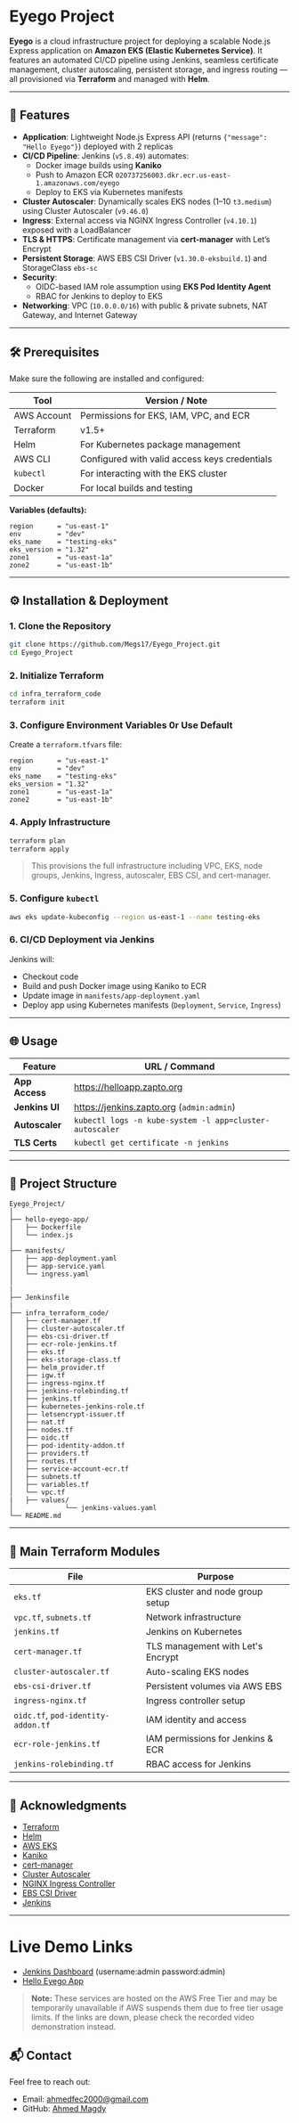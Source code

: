 # Eyego Project

**Eyego** is a cloud infrastructure project for deploying a scalable Node.js Express application on **Amazon EKS (Elastic Kubernetes Service)**. It features an automated CI/CD pipeline using Jenkins, seamless certificate management, cluster autoscaling, persistent storage, and ingress routing — all provisioned via **Terraform** and managed with **Helm**.

---

## 📌 Features

- **Application**: Lightweight Node.js Express API (returns `{"message": "Hello Eyego"}`) deployed with 2 replicas
- **CI/CD Pipeline**: Jenkins (`v5.8.49`) automates:
  - Docker image builds using **Kaniko**
  - Push to Amazon ECR `020737256003.dkr.ecr.us-east-1.amazonaws.com/eyego`
  - Deploy to EKS via Kubernetes manifests
- **Cluster Autoscaler**: Dynamically scales EKS nodes (1–10 `t3.medium`) using Cluster Autoscaler (`v9.46.0`)
- **Ingress**: External access via NGINX Ingress Controller (`v4.10.1`) exposed with a LoadBalancer
- **TLS & HTTPS**: Certificate management via **cert-manager** with Let’s Encrypt
- **Persistent Storage**: AWS EBS CSI Driver (`v1.30.0-eksbuild.1`) and StorageClass `ebs-sc`
- **Security**:
  - OIDC-based IAM role assumption using **EKS Pod Identity Agent**
  - RBAC for Jenkins to deploy to EKS
- **Networking**: VPC (`10.0.0.0/16`) with public & private subnets, NAT Gateway, and Internet Gateway

---

## 🛠 Prerequisites

Make sure the following are installed and configured:

| Tool             | Version / Note                                      |
|------------------|-----------------------------------------------------|
| AWS Account       | Permissions for EKS, IAM, VPC, and ECR             |
| Terraform         | v1.5+                                              |
| Helm              | For Kubernetes package management                  |
| AWS CLI           | Configured with valid access keys credentials      |
|`kubectl`          | For interacting with the EKS cluster               |
| Docker            | For local builds and testing                       |

**Variables (defaults):**
```hcl
region      = "us-east-1"
env         = "dev"
eks_name    = "testing-eks"
eks_version = "1.32"
zone1       = "us-east-1a"
zone2       = "us-east-1b"
```

---

## ⚙️ Installation & Deployment

### 1. Clone the Repository
```bash
git clone https://github.com/Megs17/Eyego_Project.git
cd Eyego_Project
```

### 2. Initialize Terraform
```bash
cd infra_terraform_code
terraform init
```

### 3. Configure Environment Variables 0r Use Default
Create a `terraform.tfvars` file:
```hcl
region      = "us-east-1"
env         = "dev"
eks_name    = "testing-eks"
eks_version = "1.32"
zone1       = "us-east-1a"
zone2       = "us-east-1b"
```

### 4. Apply Infrastructure
```bash
terraform plan
terraform apply
```

> This provisions the full infrastructure including VPC, EKS, node groups, Jenkins, Ingress, autoscaler, EBS CSI, and cert-manager.

### 5. Configure `kubectl`
```bash
aws eks update-kubeconfig --region us-east-1 --name testing-eks
```

### 6. CI/CD Deployment via Jenkins

Jenkins will:
- Checkout code
- Build and push Docker image using Kaniko to ECR
- Update image in `manifests/app-deployment.yaml`
- Deploy app using Kubernetes manifests (`Deployment`, `Service`, `Ingress`)


---

## 🌐 Usage

| Feature        | URL / Command                                 |
|----------------|-----------------------------------------------|
| **App Access** | https://helloapp.zapto.org                    |
| **Jenkins UI** | https://jenkins.zapto.org (`admin:admin`)     |
| **Autoscaler** | `kubectl logs -n kube-system -l app=cluster-autoscaler` |
| **TLS Certs**  | `kubectl get certificate -n jenkins`          |

---

## 📁 Project Structure

```
Eyego_Project/
│
├── hello-eyego-app/
│   ├── Dockerfile
│   └── index.js
│
├── manifests/
│   ├── app-deployment.yaml
│   ├── app-service.yaml
│   └── ingress.yaml
│
|
├── Jenkinsfile
|
├── infra_terraform_code/
│   ├── cert-manager.tf 
│   ├── cluster-autoscaler.tf
│   ├── ebs-csi-driver.tf
│   ├── ecr-role-jenkins.tf
│   ├── eks.tf
│   ├── eks-storage-class.tf
│   ├── helm_provider.tf
│   ├── igw.tf
│   ├── ingress-nginx.tf
│   ├── jenkins-rolebinding.tf
│   ├── jenkins.tf
│   ├── kubernetes-jenkins-role.tf
│   ├── letsencrypt-issuer.tf
│   ├── nat.tf
│   ├── nodes.tf
│   ├── oidc.tf
│   ├── pod-identity-addon.tf
│   ├── providers.tf
│   ├── routes.tf
│   ├── service-account-ecr.tf
│   ├── subnets.tf
│   ├── variables.tf
│   └── vpc.tf
|   ├── values/
│             └── jenkins-values.yaml
└── README.md
```

---

## 🧩 Main Terraform Modules

| File                         | Purpose                                  |
|------------------------------|------------------------------------------|
| `eks.tf`                     | EKS cluster and node group setup         |
| `vpc.tf`, `subnets.tf`       | Network infrastructure                   |
| `jenkins.tf`                 | Jenkins on Kubernetes                    |
| `cert-manager.tf`            | TLS management with Let's Encrypt        |
| `cluster-autoscaler.tf`      | Auto-scaling EKS nodes                   |
| `ebs-csi-driver.tf`          | Persistent volumes via AWS EBS           |
| `ingress-nginx.tf`           | Ingress controller setup                 |
| `oidc.tf`, `pod-identity-addon.tf` | IAM identity and access             |
| `ecr-role-jenkins.tf`        | IAM permissions for Jenkins & ECR        |
| `jenkins-rolebinding.tf`     | RBAC access for Jenkins                  |

---

## 🙏 Acknowledgments

- [Terraform](https://www.terraform.io/)
- [Helm](https://helm.sh/)
- [AWS EKS](https://aws.amazon.com/eks/)
- [Kaniko](https://github.com/GoogleContainerTools/kaniko)
- [cert-manager](https://cert-manager.io/)
- [Cluster Autoscaler](https://github.com/kubernetes/autoscaler)
- [NGINX Ingress Controller](https://kubernetes.github.io/ingress-nginx/)
- [EBS CSI Driver](https://github.com/kubernetes-sigs/aws-ebs-csi-driver)
- [Jenkins](https://www.jenkins.io/)

---
# Live Demo Links

- [Jenkins Dashboard](https://jenkins.zapto.org/) (username:admin  password:admin)
- [Hello Eyego App](https://helloapp.zapto.org/)

> **Note:** These services are hosted on the AWS Free Tier and may be temporarily unavailable if AWS suspends them due to free tier usage limits. 
> If the links are down, please check the recorded video demonstration instead.

## 📬 Contact

Feel free to reach out:
- Email: [ahmedfec2000@gmail.com](mailto:ahmedfec2000@gmail.com)
- GitHub: [Ahmed Magdy](https://github.com/Megs17)
